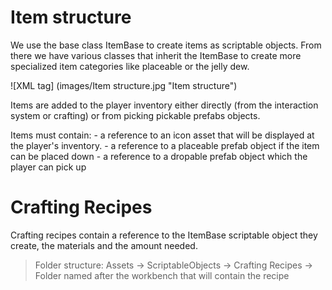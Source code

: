 # Item structure

We use the base class ItemBase to create items as scriptable objects.
From there we have various classes that inherit the ItemBase to create more specialized item categories like placeable or the jelly dew.

![XML tag] (images/Item structure.jpg "Item structure")

Items are added to the player inventory either directly (from the interaction system or crafting) or from picking pickable prefabs objects.

Items must contain:
	- a reference to an icon asset that will be displayed at the player's inventory.
	- a reference to a placeable prefab object if the item can be placed down
	- a reference to a dropable prefab object which the player can pick up
	

# Crafting Recipes

Crafting recipes contain a reference to the ItemBase scriptable object they create, the materials and the amount needed.

> Folder structure:
> Assets -> ScriptableObjects -> Crafting Recipes -> Folder named after the workbench that will contain the recipe
